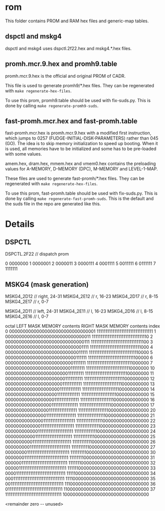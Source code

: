
# rom

This folder contains PROM and RAM hex files and generic-map tables.

## dspctl and mskg4

dspctl and mskg4 uses dspctl.2f22.hex and mskg4.*.hex files.

## promh.mcr.9.hex and promh9.table

promh.mcr.9.hex is the official and original PROM of CADR.

This file is used to generate promh9/*.hex files. They can be regenerated with `make regenerate-hex-files`.

To use this prom, promh9.table should be used with fix-suds.py. This is done by calling `make regenerate-promh9-suds`.

## fast-promh.mcr.hex and fast-promh.table

fast-promh.mcr.hex is promh.mcr.9.hex with a modified first instruction, which jumps to 0257 (FUDGE-INITIAL-DISK-PARAMETERS) rather than 045 (GO). The idea is to skip memory initialization to speed up booting. When it is used, all memories have to be initialized and some has to be pre-loaded with some values.

amem.hex, dram.hex, mmem.hex and vmem0.hex contains the preloading values for A-MEMORY, D-MEMORY (DPC), M-MEMORY and LEVEL-1-MAP.

These files are used to generate fast-promh/*.hex files. They can be regenerated with `make regenerate-hex-files`.

To use this prom, fast-promh.table should be used with fix-suds.py. This is done by calling `make regenerate-fast-promh-suds`. This is the default and the suds file in the repo are generated like this.

# Details

## DSPCTL

DSPCTL.2F22	// dispatch prom

0 0000000
1 0000001
2 0000011
3 0000111
4 0001111
5 0011111
6 0111111
7 1111111

## MSKG4 (mask generation)

MSKG4_2D12	// right, 24-31
MSKG4_2E12	// r, 16-23
MSKG4_2D17	// r, 8-15
MSKG4_2E17	// r, 0-7

MSKG4_2D11	// left, 24-31
MSKG4_2E11	// l, 16-23
MSKG4_2D16	// l, 8-15
MSKG4_2E16	// l, 0-7

octal  LEFT MASK MEMORY contents            RIGHT MASK MEMORY contents
index
  0    00000000000000000000000000000001     11111111111111111111111111111111
  1    00000000000000000000000000000011     11111111111111111111111111111110
  2    00000000000000000000000000000111     11111111111111111111111111111100
  3    00000000000000000000000000001111     11111111111111111111111111111000
  4    00000000000000000000000000011111     11111111111111111111111111110000
  5    00000000000000000000000000111111     11111111111111111111111111100000
  6    00000000000000000000000001111111     11111111111111111111111111000000
  7    00000000000000000000000011111111     11111111111111111111111110000000
 10    00000000000000000000000111111111     11111111111111111111111100000000
 11    00000000000000000000001111111111     11111111111111111111111000000000
 12    00000000000000000000011111111111     11111111111111111111110000000000
 13    00000000000000000000111111111111     11111111111111111111100000000000
 14    00000000000000000001111111111111     11111111111111111111000000000000
 15    00000000000000000011111111111111     11111111111111111110000000000000
 16    00000000000000000111111111111111     11111111111111111100000000000000
 17    00000000000000001111111111111111     11111111111111111000000000000000
 20    00000000000000011111111111111111     11111111111111110000000000000000
 21    00000000000000111111111111111111     11111111111111100000000000000000
 22    00000000000001111111111111111111     11111111111111000000000000000000
 23    00000000000011111111111111111111     11111111111110000000000000000000
 24    00000000000111111111111111111111     11111111111100000000000000000000
 25    00000000001111111111111111111111     11111111111000000000000000000000
 26    00000000011111111111111111111111     11111111110000000000000000000000
 27    00000000111111111111111111111111     11111111100000000000000000000000
 30    00000001111111111111111111111111     11111111000000000000000000000000
 31    00000011111111111111111111111111     11111110000000000000000000000000
 32    00000111111111111111111111111111     11111100000000000000000000000000
 33    00001111111111111111111111111111     11111000000000000000000000000000
 34    00011111111111111111111111111111     11110000000000000000000000000000
 35    00111111111111111111111111111111     11100000000000000000000000000000
 36    01111111111111111111111111111111     11000000000000000000000000000000
 37    11111111111111111111111111111111     10000000000000000000000000000000

  <remainder zero -- unused>